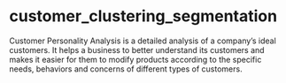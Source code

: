 # customer_clustering_segmentation
Customer Personality Analysis is a detailed analysis of a company’s ideal customers. It helps a business to better understand its customers and makes it easier for them to modify products according to the specific needs, behaviors and concerns of different types of customers.  
